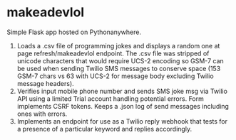 # makeadevlol

Simple Flask app hosted on Pythonanywhere.


1. Loads a .csv file of programming jokes and displays a random one at page refresh/makeadevlol endpoint. The .csv file was stripped of unicode characters that would require UCS-2 encoding so GSM-7 can be used when sending Twilio SMS messages to conserve space (153 GSM-7 chars vs 63 with UCS-2 for message body excluding Twilio message headers).
2. Verifies input mobile phone number and sends SMS joke msg via Twilio API using a limited Trial account handling potential errors. Form implements CSRF tokens. Keeps a .json log of send messages including ones with errors.
3. Implements an endpoint for use as a Twilio reply webhook that tests for a presence of a particular keyword and replies accordingly.
